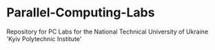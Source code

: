 # Parallel-Computing-Labs
Repository for PC Labs for the National Technical University of Ukraine 'Kyiv Polytechnic Institute'​

